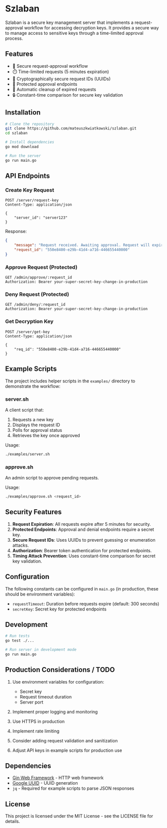 # Szlaban

Szlaban is a secure key management server that implements a request-approval workflow for accessing decryption keys. It provides a secure way to manage access to sensitive keys through a time-limited approval process.

## Features

- 🔐 Secure request-approval workflow
- ⏱️ Time-limited requests (5 minutes expiration)
- 🎲 Cryptographically secure request IDs (UUIDs)
- 🔑 Protected approval endpoints
- 🧹 Automatic cleanup of expired requests
- 🔒 Constant-time comparison for secure key validation

## Installation

```bash
# Clone the repository
git clone https://github.com/mateuszkwiatkowski/szlaban.git
cd szlaban

# Install dependencies
go mod download

# Run the server
go run main.go
```

## API Endpoints

### Create Key Request
```http
POST /server/request-key
Content-Type: application/json

{
    "server_id": "server123"
}
```
Response:
```json
{
    "message": "Request received. Awaiting approval. Request will expire in 5 minutes.",
    "request_id": "550e8400-e29b-41d4-a716-446655440000"
}
```

### Approve Request (Protected)
```http
GET /admin/approve/:request_id
Authorization: Bearer your-super-secret-key-change-in-production
```

### Deny Request (Protected)
```http
GET /admin/deny/:request_id
Authorization: Bearer your-super-secret-key-change-in-production
```

### Get Decryption Key
```http
POST /server/get-key
Content-Type: application/json

{
    "req_id": "550e8400-e29b-41d4-a716-446655440000"
}
```

## Example Scripts

The project includes helper scripts in the `examples/` directory to demonstrate the workflow:

### server.sh
A client script that:
1. Requests a new key
2. Displays the request ID
3. Polls for approval status
4. Retrieves the key once approved

Usage:
```bash
./examples/server.sh
```

### approve.sh
An admin script to approve pending requests.

Usage:
```bash
./examples/approve.sh <request_id>
```

## Security Features

1. **Request Expiration**: All requests expire after 5 minutes for security.
2. **Protected Endpoints**: Approval and denial endpoints require a secret key.
3. **Secure Request IDs**: Uses UUIDs to prevent guessing or enumeration attacks.
4. **Authorization**: Bearer token authentication for protected endpoints.
5. **Timing Attack Prevention**: Uses constant-time comparison for secret key validation.

## Configuration

The following constants can be configured in `main.go` (in production, these should be environment variables):

- `requestTimeout`: Duration before requests expire (default: 300 seconds)
- `secretKey`: Secret key for protected endpoints

## Development

```bash
# Run tests
go test ./...

# Run server in development mode
go run main.go
```

## Production Considerations / TODO

1. Use environment variables for configuration:
   - Secret key
   - Request timeout duration
   - Server port

2. Implement proper logging and monitoring
3. Use HTTPS in production
4. Implement rate limiting
5. Consider adding request validation and sanitization
6. Adjust API keys in example scripts for production use

## Dependencies

- [Gin Web Framework](https://github.com/gin-gonic/gin) - HTTP web framework
- [Google UUID](https://github.com/google/uuid) - UUID generation
- `jq` - Required for example scripts to parse JSON responses

## License

This project is licensed under the MIT License - see the LICENSE file for details.